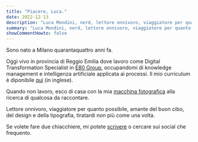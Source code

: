```yaml
---
title: "Piacere, Luca."
date: 2022-12-13
description: "Luca Mondini, nerd, lettore onnivoro, viaggiatore per quanto possibile, amante del buon cibo, del design e della tipografia, tiratardi non più come una volta."
summary: "Luca Mondini, nerd, lettore onnivoro, viaggiatore per quanto possibile, amante del buon cibo, del design e della tipografia, tiratardi non più come una volta."
showCommentHowto: false
---
```

Sono nato a Milano quarantaquattro anni fa.

Oggi vivo in provincia di Reggio Emilia dove lavoro come Digital Transformation Specialist in [E80 Group](https://www.elettric80.com/it/), occupandomi di knowledge management e intelligenza artificiale applicata ai processi. Il mio curriculum è diponibile [qui](../cv/) (in inglese).

Quando non lavoro, esco di casa con la mia [macchina fotografica](../camera/) alla ricerca di qualcosa da raccontare.

Lettore onnivoro, viaggiatore per quanto possibile, amante del buon cibo, del design e della tipografia, tiratardi non più come una volta.

Se volete fare due chiacchiere, mi potete [scrivere](mailto:info@lucamondini.it) o cercare sui social che frequento.